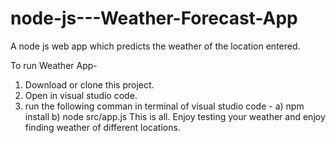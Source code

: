 # node-js---Weather-Forecast-App
A node js web app which predicts the weather of the location entered.

To run Weather App-
1.  Download or clone this project.
2.  Open in visual studio code.
3.  run the following comman in terminal of visual studio code -
    a)  npm install
    b)  node src/app.js
This is all. Enjoy testing your weather and enjoy finding weather of different locations.

